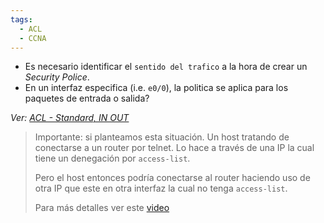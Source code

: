 ```yaml
---
tags:
  - ACL
  - CCNA
---
```


- Es necesario identificar el `sentido del trafico` a la hora de crear un _Security Police_.
- En un interfaz especifica (i.e. `e0/0`), la politica se aplica para los paquetes de entrada o salida?

_Ver: [ACL - Standard, IN OUT](ACL%20-%20Standard,%20IN%20OUT.md)_

> Importante: si planteamos esta situación. Un host tratando de conectarse a un router por telnet. Lo hace a través de una IP la cual tiene un denegación por `access-list`. 
> 
> Pero el host entonces podría conectarse al router haciendo uso de otra IP que este en otra interfaz la cual no tenga `access-list`.
>
> Para más detalles ver este [video](https://youtu.be/pTCdTwTXhMo?list=PL2A7l6PiV52esSwosIAO86zf0RGe2pjTZ&t=2080)  
